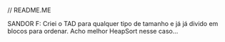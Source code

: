 // README.ME

SANDOR F: Criei o TAD para qualquer tipo de tamanho e já já divido em blocos para ordenar. Acho melhor HeapSort nesse caso...